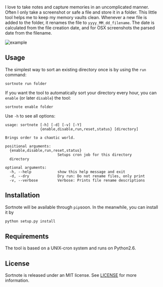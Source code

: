 I love to take notes and capture memories in an uncomplicated manner. Often I only take a screenshot or safe a file and store it in a folder. 
This little tool helps me to keep my memory vaults clean. Whenever a new file is added to the folder, it renames the file to `yyyy_MM_dd_filename`. The date is calculated from the file creation date, and for OSX screenshots the parsed date from the filename.

![example](https://github.com/Sebastian-Hojas/sortnote/blob/master/raw/example.png)

## Usage

The simplest way to sort an existing directory once is by using the `run` command:

```
sortnote run folder
```

If you want the tool to automatically sort your directory every hour, you can `enable` (or later `disable`) the tool:

```
sortnote enable folder
```

Use `-h` to see all options:

```
usage: sortnote [-h] [-d] [-v] [-Y]
                {enable,disable,run,reset,status} [directory]

Brings order to a chaotic world.

positional arguments:
  {enable,disable,run,reset,status}
                        Setups cron job for this directory
  directory

optional arguments:
  -h, --help            show this help message and exit
  -d, --dry             Dry run: Do not rename files, only print
  -v, --verbose         Verbose: Prints file rename descriptions
```

## Installation

Sortnote will be available through `pip`soon. In the meanwhile, you can install it by

```bash
python setup.py install
```

## Requirements 

The tool is based on a UNIX-cron system and runs on Python2.6.

## License

Sortnote is released under an MIT license. See [LICENSE](https://github.com/Sebastian-Hojas/sortnote/blob/master/LICENSE) for more information.